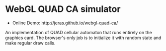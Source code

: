 # WebGL QUAD CA simulator

* Online Demo: http://jeras.github.io/webgl-quad-ca/

An implementation of QUAD cellular automaton that runs entirely on the
graphics card. The browser's only job is to initialize it with random
state and make regular draw calls.
